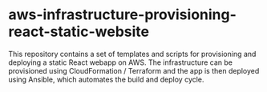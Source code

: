 # aws-infrastructure-provisioning-react-static-website
This repository contains a set of templates and scripts for provisioning and deploying a static React webapp on AWS. The infrastructure can be provisioned using CloudFormation / Terraform and the app is then deployed using Ansible, which automates the build and deploy cycle.
